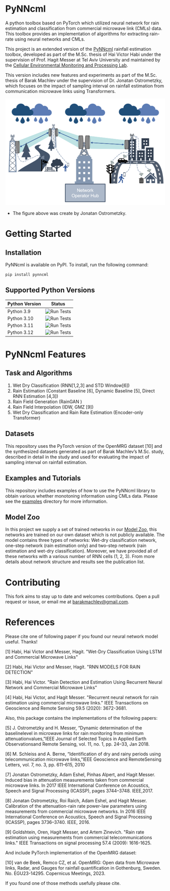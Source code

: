 
# PyNNcml
A python toolbox based on PyTorch which utilized neural network for rain estimation and classification from commercial microwave link (CMLs) data. This toolbox provides an implementation of algorithms for extracting rain-rate using neural networks and CMLs.

This project is an extended version of the [PyNNcml](https://github.com/haihabi/PyNNcml) rainfall estimation toolbox, developed as part of the M.Sc. thesis of Hai Victor Habi under the supervision of Prof. Hagit Messer at Tel Aviv University and maintained by the [Cellular Environmental Monitoring and Processing Lab](https://cellenmonlab.tau.ac.il/).  

This version includes new features and experiments as part of the M.Sc. thesis of Barak Machlev under the supervision of Dr. Jonatan Ostrometzky, which focuses on the impact of sampling interval on rainfall estimation from communication microwave links using Transformers.

![plot](./images/cml_figure.png)
* The figure above was create by Jonatan Ostrometzky.


# Getting Started
## Installation
PyNNcml is available on PyPI. To install, run the following command:
```
pip install pynncml
```

## Supported Python Versions



| Python Version | Status                                                                                                |
|----------------|-------------------------------------------------------------------------------------------------------|
| Python 3.9     | ![Run Tests](https://github.com/haihabi/PyNNcml/actions/workflows/run_test_python_3_9.yml/badge.svg)  |
| Python 3.10    | ![Run Tests](https://github.com/haihabi/PyNNcml/actions/workflows/run_test_python_3_10.yml/badge.svg) |
| Python 3.11    | ![Run Tests](https://github.com/haihabi/PyNNcml/actions/workflows/run_test_python_3_11.yml/badge.svg) |
| Python 3.12    | ![Run Tests](https://github.com/haihabi/PyNNcml/actions/workflows/run_test_python_3_12.yml/badge.svg) |


# PyNNcml Features

## Task and Algorithms

1. Wet Dry Classification (RNN[1,2,3] and STD Window[6])
2. Rain Estimation (Constant Baseline [6], Dynamic Baseline [5], Direct RNN Estimation [4,3])
3. Rain Field Generation (RainGAN )
4. Rain Field Interpolation (IDW, GMZ [9])
5. Wet Dry Classification and Rain Rate Estimation (Encoder-only Transformer)


## Datasets
This repository uses the PyTorch version of the OpenMRG dataset [10] and the synthesized datasets generated as part of Barak Machlev’s M.Sc. study, described in detail in the study and used for evaluating the impact of sampling interval on rainfall estimation.

## Examples and Tutorials
This repository includes examples of how to use the PyNNcml library to obtain various whether monotoning information using CMLs data. 
Please see the [examples](examples) directory for more information.


## Model Zoo
In this project we supply a set of trained networks in our [Model Zoo](https://github.com/haihabi/PyNNcml/tree/master/pynncml/model_zoo), this networks are trained on our own dataset which is not publicly available.
The model contains three types of networks: Wet-dry classification network, one-step network (rain estimation only) and two-step network (rain estimation and wet-dry classification). Moreover, we have provided all of these networks with a various number of RNN cells (1, 2, 3). From more details about network structure and results see the publication list.

# Contributing

This fork aims to stay up to date and welcomes contributions.
Open a pull request or issue, or email me at barakmachlev@gmail.com.


# References

Please cite one of following paper if you found our neural network model useful. Thanks!

[1] Habi, Hai Victor and Messer, Hagit. "Wet-Dry Classification Using LSTM and Commercial Microwave Links"



[2] Habi, Hai Victor and Messer, Hagit. "RNN MODELS FOR RAIN DETECTION"



[3] Habi, Hai Victor. "Rain Detection and Estimation Using Recurrent Neural Network and Commercial Microwave Links"


[4] Habi, Hai Victor, and Hagit Messer. "Recurrent neural network for rain estimation using commercial microwave links." IEEE Transactions on Geoscience and Remote Sensing 59.5 (2020): 3672-3681.


Also, this package contains the implementations of the following papers:

[5] J. Ostrometzky and H. Messer, “Dynamic determination of the baselinelevel in microwave links for rain monitoring from minimum attenuationvalues,”IEEE Journal of Selected Topics in Applied Earth Observationsand Remote Sensing, vol. 11, no. 1, pp. 24–33, Jan 2018.

[6] M. Schleiss and A. Berne, “Identification of dry and rainy periods using telecommunication  microwave  links,”IEEE  Geoscience  and  RemoteSensing Letters, vol. 7, no. 3, pp. 611–615, 2010

[7] Jonatan Ostrometzky, Adam Eshel, Pinhas Alpert, and Hagit Messer. Induced bias in attenuation measurements taken from commercial microwave links. In 2017 IEEE International
Conference on Acoustics, Speech and Signal Processing (ICASSP), pages 3744–3748. IEEE,2017. <br>

[8] Jonatan Ostrometzky, Roi Raich, Adam Eshel, and Hagit Messer.
Calibration of the
attenuation-rain rate power-law parameters using measurements from commercial microwave networks. In 2016 IEEE International Conference on Acoustics, Speech and Signal
Processing (ICASSP), pages 3736–3740. IEEE, 2016.

[9] Goldshtein, Oren, Hagit Messer, and Artem Zinevich. "Rain rate estimation using measurements from commercial telecommunications links." IEEE Transactions on signal processing 57.4 (2009): 1616-1625.


And include PyTorch implementation of the OpenMRG dataset:

[10] van de Beek, Remco CZ, et al. OpenMRG: Open data from Microwave links, Radar, and Gauges for rainfall quantification in Gothenburg, Sweden. No. EGU23-14295. Copernicus Meetings, 2023.


If you found one of those methods usefully please cite.

